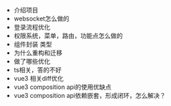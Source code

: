 - 介绍项目
- websocket怎么做的
- 登录流程优化
- 权限系统，菜单，路由，功能点怎么做的
- 组件封装 类型
- 为什么重构和迁移
- 做了哪些优化
- ts相关，答的不好
- vue3 相关diff优化
- vue3 composition api的使用优缺点
- vue3 composition api依赖嵌套，形成闭环，怎么解决？
